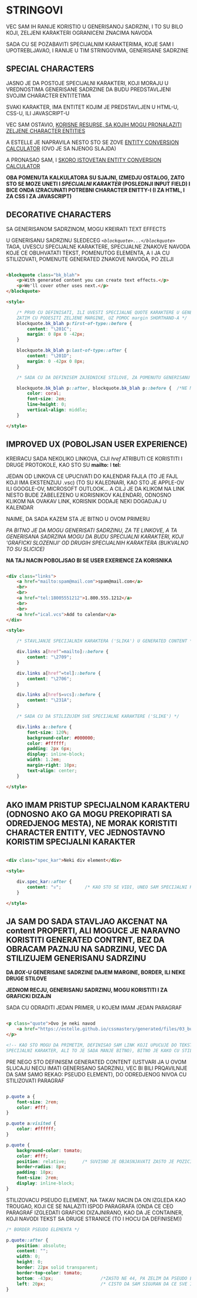 # STRINGOVI

VEC SAM IH RANIJE KORISTIO U GENERISANOJ SADRZINI, I TO SU BILO KOJI, ZELJENI KARAKTERI OGRANICENI ZNACIMA NAVODA

SADA CU SE POZABAVITI SPECIJALNIM KARAKTERIMA, KOJE SAM I UPOTREBLJAVAO, I RANIJE U TIM STRINGOVIMA, GENERISANE SADRZINE

## SPECIAL CHARACTERS

JASNO JE DA POSTOJE SPECIJALNI KARAKTERI, KOJI MORAJU U VREDNOSTIMA GENERISANE SADRZINE DA BUDU PREDSTAVLJENI SVOJIM CHARACTER ENTITETIMA

SVAKI KARAKTER, IMA ENTITET KOJIM JE PREDSTAVLJEN U HTML-U, CSS-U, ILI JAVASCRIPT-U

VEC SAM OSTAVIO, [KORISNE RESURSE, SA KOJIH MOGU PRONALAZITI ZELJENE CHARACTER ENTITIES](../../korisne%20stvari%20i%20podsetnici/CHARACTER%20ENTITIES%20AND%20md.md)

A ESTELLE JE NAPRAVILA NESTO STO SE ZOVE [ENTITY CONVERSION CALCULATOR](https://estelle.github.io/cssmastery/generated/#slide27) (OVO JE SA NJENOG SLAJDA)

A PRONASAO SAM, I [SKORO ISTOVETAN ENTITY CONVERSION CALCULATOR](https://www.evotech.net/articles/testjsentities.html)

**OBA POMENUTA KALKULATORA SU SJAJNI, IZMEDJU OSTALOG, ZATO STO SE MOZE UNETI I *SPECIJALNI KARAKTER* (POSLEDNJI INPUT FIELD) I BICE ONDA IZRACUNATI POTREBNI CHARACTER ENITTY-I (I ZA HTML, I ZA CSS I ZA JAVASCRIPT)**

## DECORATIVE CHARACTERS

SA GENERISANOM SADRZINOM, MOGU KREIRATI TEXT EFFECTS

U GENERISANU SADRZINU SLEDECEG *`<blockquote>...</blockquote>`* TAGA, UVESCU SPECIJALNE KARAKTERE, SPECIJALNE ZNAKOVE NAVODA KOJE CE OBUHVATATI TEKST, POMENUTOG ELEMENTA, A I JA CU STILIZOVATI, POMENUTE GENERATED ZNAKOVE NAVODA, PO ZELJI

```HTML

<blockquote class="bk_blah">
    <p>With generated content you can create text effects.</p>
    <p>We'll cover other uses next.</p>
</blockquote>

<style>

    /* PRVO CU DEFINISATI, ILI UVESTI SPECIJALNE QUOTE KARAKTERE U GENERISANU SADRZINU, A
    ZATIM CU PODESITI ZELJENE MARGINE, UZ POMOC margin SHORTHAND-A */
    blockquote.bk_blah p:first-of-type::before {
        content: "\201C";
        margin: 0 8px 0 -42px;
    }

    blockquote.bk_blah p:last-of-type::after {
        content: "\201D";
        margin: 0 -42px 0 8px;
    }

    /* SADA CU DA DEFINISEM ZAJEDNICKE STILOVE, ZA POMENUTU GENERISANU SADRZINU */

    blockquote.bk_blah p::after, blockquote.bk_blah p::before {  /*NE MORAM SADA DA BUDEM TOLIKO RIGIDAN U SELEKCIJI, VEC SELEKTUJEM GENERISANU SADRZINU SVAKOG PARAGRAFA*/
        color: coral;
        font-size: 2em;
        line-height: 0;
        vertical-align: middle;
    }

</style>

```

## IMPROVED UX (POBOLJSAN USER EXPERIENCE)

KREIRACU SADA NEKOLIKO LINKOVA, CIJI *href* ATRIBUTI CE KORISTITI I DRUGE PROTOKOLE, KAO STO SU **mailto:** I **tel:**

JEDAN OD LINKOVA CE UPUCIVATI DO KALENDAR FAJLA (TO JE FAJL KOJI IMA EKSTENZIJU .vsc) (TO SU KALEDNARI, KAO STO JE APPLE-OV ILI GOOGLE-OV, MICROSOFT OUTLOOK... A CILJ JE DA KLIKOM NA LINK NESTO BUDE ZABELEZENO U KORISNIKOV KALENDAR), ODNOSNO KLIKOM NA OVAKAV LINK, KORISNIK DODAJE NEKI DOGADJAJ U KALENDAR

NAIME, DA SADA KAZEM STA JE BITNO U OVOM PRIMERU

*PA BITNO JE DA MOGU GENERISATI SADRZINU, ZA TE LINKOVE, A TA GENERISANA SADRZINA MOGU DA BUDU SPECIJALNI KARAKTERI, KOJI 'GRAFICKI SLOZENIJI' OD DRUGIH SPECIJALNIH KARAKTERA (BUKVALNO TO SU SLICICE)*

**NA TAJ NACIN POBOLJSAO BI SE USER EXERIENCE ZA KORISNIKA**

```HTML

<div class="links">
    <a href="mailto:spam@mail.com">spam@mail.com</a>
    <br>
    <br>
    <a href="tel:18005551212">1.800.555.1212</a>
    <br>
    <br>
    <a href="ical.vcs">Add to calendar</a>
</div>

<style>

    /* STAVLJANJE SPECIJALNIH KARAKTERA ('SLIKA') U GENERATED CONTENT */

    div.links a[href^=mailto]::before {
        content: "\2709";
    }

    div.links a[href^=tel]::before {
        content: "\2706";
    }

    div.links a[href$=vcs]::before {
        content: "\231A";
    }

    /* SADA CU DA STILIZUJEM SVE SPECIJALNE KARAKTERE ('SLIKE') */

    div.links a::before {
        font-size: 120%;
        background-color: #000000;
        color: #ffffff;
        padding: 2px 6px;
        display: inline-block;
        width: 1.2em;
        margin-right: 10px;
        text-align: center;
    }

</style>

```

## AKO IMAM PRISTUP SPECIJALNOM KARAKTERU (ODNOSNO AKO GA MOGU PREKOPIRATI SA ODREDJENOG MESTA), NE MORAK KORISTITI CHARACTER ENTITY, VEC JEDNOSTAVNO KORISTIM SPECIJALNI KARAKTER

```HTML

<div class="spec_kar">Neki div element</div>

<style>

    div.spec_kar::after {
        content: "☏";         /* KAO STO SE VIDI, UNEO SAM SPECIJALNI KARAKTER, A NE NJEGOV CHARACTER ENTITY */
    }

</style>

```

## JA SAM DO SADA STAVLJAO AKCENAT NA **content** PROPERTI, ALI MOGUCE JE NARAVNO KORISTITI GENERATED CONTRNT, BEZ DA OBRACAM PAZNJU NA SADRZINU, VEC DA STILIZUJEM GENERISANU SADRZINU

**DA *BOX*-U GENERISANE SADRZINE DAJEM MARGINE, BORDER, ILI NEKE DRUGE STILOVE**

**JEDNOM RECJU, GENERISANU SADRZINU, MOGU KORISTITI I ZA GRAFICKI DIZAJN**

SADA CU ODRADITI JEDAN PRIMER, U KOJEM IMAM JEDAN PARAGRAF

```HTML

<p class="quote">Ovo je neki navod
    <a href="https://estelle.github.io/cssmastery/generated/files/03_bubbles.html">✍</a>
</p>

<!-- KAO STO MOGU DA PRIMETIM, DEFINISAO SAM LINK KOJI UPUCUJE DO TEKSTA, KOJEG NAVODIM (LINK JE IKAO STO VIDIM 
SPECIJALNI KARAKTER, ALI TO JE SADA MANJE BITNO), BITNO JE KAKO CU STILIZOVATI GENERATED CONTENT -->

```

PRE NEGO STO DEFINISEM GENERATED CONTENT (USTVARI JA U OVOM SLUCAJU NECU IMATI GENERISANO SADRZINU, VEC BI BILI PRQAVILNIJE DA SAM SAMO REKAO: PSEUDO ELEMENT), DO ODREDJENOG NIVOA CU STILIZOVATI PARAGRAF

```CSS

p.quote a {
    font-size: 2rem;
    color: #fff;
}

p.quote a:visited {
    color: #ffffff;
}

p.quote {
    background-color: tomato;
    color: #fff;
    position: relative;      /* SUVISNO JE OBJASNJAVATI ZASTO JE POZICIONIRANJE relative */
    border-radius: 8px;
    padding: 18px;
    font-size: 2rem;
    display: inline-block;
}

```

STILIZOVACU PSEUDO ELEMENT, NA TAKAV NACIN DA ON IZGLEDA KAO TROUGAO, KOJI CE SE NALAZITI ISPOD PARAGRAFA (ONDA CE CEO PARAGRAF IZGLEDATI GRAFICKI DIZAJNIRANO, KAO DA JE CONTAINER, KOJI NAVODI TEKST SA DRUGE STRANICE (TO I HOCU DA DEFINISEM))

```CSS
/* BORDER PSEUDO ELEMENTA */

p.quote::after {
    position: absolute;
    content: "";
    width: 0;
    height: 0;
    border: 22px solid transparent;
    border-top-color: tomato;
    bottom: -43px;                  /*ZASTO NE 44, PA ZELIM DA PSEUDO ELEMENT, MALO PREKRIVA ELEMENT*/
    left: 20px;                     /* CISTO DA SAM SIGURAN DA CE SVE IZGLEDATI 'POVEZANO' */
}

```
